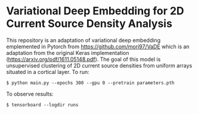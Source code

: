 # Variational Deep Embedding for 2D Current Source Density Analysis

This repository is an adaptation of variational deep embedding emplemented in Pytorch from https://github.com/mori97/VaDE which is an adaptation from the original Keras implementation (https://arxiv.org/pdf/1611.05148.pdf). The goal of this model is unsupervised clustering of 2D current source densities from uniform arrays situated in a cortical layer. To run:

```
$ python main.py --epochs 300 --gpu 0 --pretrain parameters.pth
```

To observe results:

```
$ tensorboard --logdir runs
```
